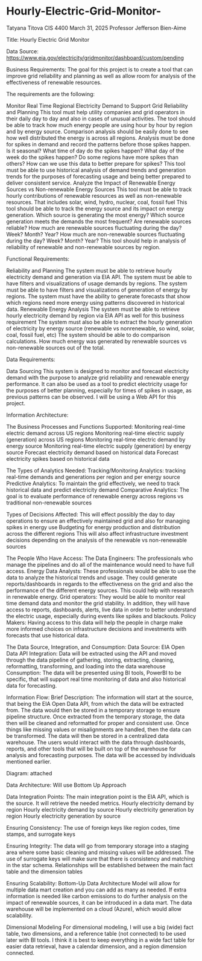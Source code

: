 # Hourly-Electric-Grid-Monitor-

Tatyana Titova 
CIS 4400
March 31, 2025
Professor Jefferson Bien-Aime

Title: Hourly Electric Grid Monitor 

Data Source: https://www.eia.gov/electricity/gridmonitor/dashboard/custom/pending

Business Requirements:
The goal for this project is to create a tool that can improve grid reliability and planning as well as allow room for analysis of the effectiveness of renewable resources. 

The requirements are the following: 

Monitor Real Time Regional Electricity Demand to Support Grid Reliability and Planning 
This tool must help utility companies and grid operators in their daily day to day and also in cases of unusual activities. 
The tool should be able to track how much energy people are using hour by hour by region and by energy source. 
Comparison analysis should be easily done to see how well distributed the energy is across all regions. 
Analysis must be done for spikes in demand and record the patterns before those spikes happen.
Is it seasonal? 
What time of day do the spikes happen? 
What day of the week do the spikes happen? 
Do some regions have more spikes than others? 
How can we use this data to better prepare for spikes? 
This tool must be able to use historical analysis of demand trends and generation trends for the purposes of forecasting usage and being better prepared to deliver consistent service. 
Analyze the Impact of Renewable Energy Sources vs Non-renewable Energy Sources
This tool must be able to track hourly contributions of renewable resources as well as non-renewable resources. 
That includes solar, wind, hydro, nuclear, coal, fossil fuel
This tool should be able to track the energy source and its impact on energy generation. 
Which source is generating the most energy? 
Which source generation meets the demands the most frequent?
Are renewable sources reliable? 
How much are renewable sources fluctuating during the day? Week? Month? Year? 
How much are non-renewable sources fluctuating during the day? Week? Month? Year? 
This tool should help in analysis of reliability of renewable and non-renewable sources by region. 

Functional Requirements: 

Reliability and Planning 
The system must be able to retrieve hourly electricity demand and generation via EIA API. 
The system must be able to have filters and visualizations of usage demands by regions. 
The system must be able to have filters and visualizations of generation of energy by regions. 
The system must have the ability to generate forecasts that show which regions need more energy using patterns discovered in historical data.
Renewable Energy Analysis 
The system must be able to retrieve hourly electricity demand by region via EIA API as well for this business requirement 
The system must also be able to extract the hourly generation of electricity by energy source (renewable vs nonrenewable, so wind, solar, coal, fossil fuel, etc)
The system should be able to do comparison calculations. 
How much energy was generated by renewable sources vs non-renewable sources out of the total. 


Data Requirements: 

Data Sourcing
This system is designed to monitor and forecast electricity demand with the purpose to analyze grid reliability and renewable energy performance. It can also be used as a tool to predict electricity usage for the purposes of better planning, especially for times of spikes in usage, as previous patterns can be observed. I will be using a Web API for this project. 

Information Architecture: 

The Business Processes and Functions Supported: 
Monitoring real-time electric demand across US regions 
Monitoring real-time electric supply (generation) across US regions 
Monitoring real-time electric demand by energy source
Monitoring real-time electric supply (generation) by energy source 
Forecast electricity demand based on historical data
Forecast electricity spikes based on historical data 

The Types of Analytics Needed: 
Tracking/Monitoring Analytics: tracking real-time demands and generations per region and per energy source 
Predictive Analytics: To maintain the grid effectively, we need to track historical data and predict electricity demand
Comparative Analytics: The goal is to evaluate performance of renewable energy across regions vs traditional non-renewable sources 

Types of Decisions Affected:
This will effect possibly the day to day operations to ensure an effectively maintained grid and also for managing spikes in energy use
Budgeting for energy production and distribution across the different regions 
This will also affect infrastructure investment decisions depending on the analysis of the renewable vs non-renewable sources 

The People Who Have Access: 
The Data Engineers: The professionals who manage the pipelines and do all of the maintenance would need to have full access. 
Energy Data Analysts: These professionals would be able to use the data to analyze the historical trends and usage. They could generate reports/dashboards in regards to the effectiveness on the grid and also the performance of the different energy sources. This could help with research in renewable energy. 
Grid operators: They would be able to monitor real time demand data and monitor the grid stability. In addition, they will have access to reports, dashboards, alerts, live data in order to better understand the electric usage, especially during events like spikes and blackouts. 
Policy Makers: Having access to this data will help the people in charge make more informed choices on infrastructure decisions and investments with forecasts that use historical data. 

The Data Source, Integration, and Consumption: 
Data Source: EIA Open Data API
Integration: Data will be extracted using the API and moved through the data pipeline of gathering, storing, extracting, cleaning, reformatting, transforming, and loading into the data warehouse 
Consumption: The data will be presented using BI tools, PowerBI to be specific, that will support real time monitoring of data and also historical data for forecasting. 


Information Flow:
Brief Description: 
The information will start at the source, that being the EIA Open Data API, from which the data will be extracted from. The data would then be stored in a temporary storage to ensure pipeline structure. Once extracted from the temporary storage, the data then will be cleaned and reformatted for proper and consistent use. Once things like missing values or misalignments are handled, then the data can be transformed. The data will then be stored in a centralized data warehouse. The users would interact with the data through dashboards, reports, and other tools that will be built on top of the warehouse for analysis and forecasting purposes. The data will be accessed by individuals mentioned earlier. 

Diagram: attached 

Data Architecture: Will use Bottom Up Approach 

Data Integration Points: 
The main integration point is the EIA API, which is the source. It will retrieve the needed metrics. 
Hourly electricity demand by region 
Hourly electricity demand by source 
Hourly electricity generation by region 
Hourly electricity generation by source

Ensuring Consistency: 
The use of foreign keys like region codes, time stamps, and surrogate keys

Ensuring Integrity: 
The data will go from temporary storage into a staging area where some basic cleaning and missing values will be addressed. 
The use of surrogate keys will make sure that there is consistency and matching in the star schema. 
Relationships will be established between the main fact table and the dimension tables

Ensuring Scalability: 
Bottom-Up Data Architecture Model will allow for multiple data mart creation and you can add as many as needed. If extra information is needed like carbon emissions to do further analysis on the impact of renewable sources, it can be introduced in a data mart. 
The data warehouse will be implemented on a cloud (Azure), which would allow scalability. 


Dimensional Modeling 
For dimensional modeling, I will use a big (wide) fact table, two dimensions, and a reference table (not connected) to be used later with BI tools. I think it is best to keep everything in a wide fact table for easier data retrieval, have a calendar dimension, and a region dimension connected. 
